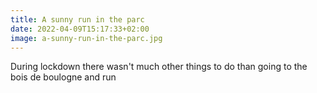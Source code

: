 ```yaml
---
title: A sunny run in the parc
date: 2022-04-09T15:17:33+02:00
image: a-sunny-run-in-the-parc.jpg
---
```

During lockdown there wasn't much other things to do than going to the bois de boulogne and run
